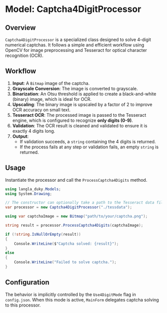 # Model: Captcha4DigitProcessor

## Overview

`Captcha4DigitProcessor` is a specialized class designed to solve 4-digit numerical captchas. It follows a simple and efficient workflow using OpenCV for image preprocessing and Tesseract for optical character recognition (OCR).

## Workflow

1.  **Input**: A `Bitmap` image of the captcha.
2.  **Grayscale Conversion**: The image is converted to grayscale.
3.  **Binarization**: An Otsu threshold is applied to create a black-and-white (binary) image, which is ideal for OCR.
4.  **Upscaling**: The binary image is upscaled by a factor of 2 to improve OCR accuracy on small text.
5.  **Tesseract OCR**: The processed image is passed to the Tesseract engine, which is configured to recognize **only digits (0-9)**.
6.  **Validation**: The OCR result is cleaned and validated to ensure it is exactly 4 digits long.
7.  **Output**:
    *   If validation succeeds, a `string` containing the 4 digits is returned.
    *   If the process fails at any step or validation fails, an empty `string` is returned.

## Usage

Instantiate the processor and call the `ProcessCaptcha4Digits` method.

```csharp
using langla_duky.Models;
using System.Drawing;

// The constructor can optionally take a path to the Tesseract data files.
var processor = new Captcha4DigitProcessor("./tessdata");

using var captchaImage = new Bitmap("path/to/your/captcha.png");

string result = processor.ProcessCaptcha4Digits(captchaImage);

if (!string.IsNullOrEmpty(result))
{
    Console.WriteLine($"Captcha solved: {result}");
}
else
{
    Console.WriteLine("Failed to solve captcha.");
}
```

## Configuration

The behavior is implicitly controlled by the `Use4DigitMode` flag in `config.json`. When this mode is active, `MainForm` delegates captcha solving to this processor.
